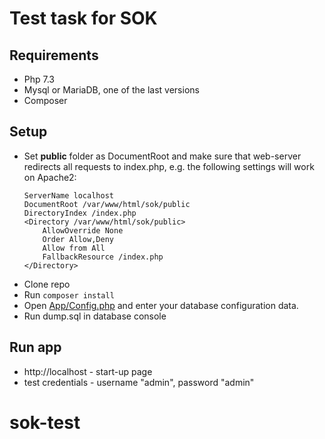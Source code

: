# Test task for SOK

## Requirements
* Php 7.3
* Mysql or MariaDB, one of the last versions
* Composer

## Setup
* Set **public** folder as DocumentRoot and make sure that web-server redirects all requests to index.php, e.g. the following settings will work on Apache2:
    ```
    ServerName localhost
    DocumentRoot /var/www/html/sok/public
    DirectoryIndex /index.php
    <Directory /var/www/html/sok/public>
        AllowOverride None
        Order Allow,Deny
        Allow from All
        FallbackResource /index.php
    </Directory>
    ```
* Clone repo
* Run `composer install`
* Open [App/Config.php](App/Config.php) and enter your database configuration data.
* Run dump.sql in database console

## Run app
* http://localhost - start-up page
* test credentials - username "admin", password "admin"
# sok-test
